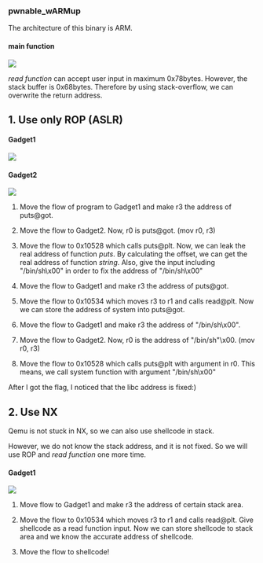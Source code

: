 ### pwnable_wARMup

The architecture of this binary is ARM.  

#### main function
![](https://user-images.githubusercontent.com/24853452/52264299-9f799000-2974-11e9-87e5-7423d391545e.png)

*read function* can accept user input in maximum 0x78bytes. However, the stack buffer is 0x68bytes. Therefore by using stack-overflow, we can overwrite the return address. 

## 1. Use only ROP (ASLR)
#### Gadget1
![](https://user-images.githubusercontent.com/24853452/52265120-af926f00-2976-11e9-8983-1a005957f881.png)

#### Gadget2
![](https://user-images.githubusercontent.com/24853452/52275199-2d17a880-2992-11e9-9ef5-33ec5c9b056e.png)


1) Move the flow of program to Gadget1 and make r3 the address of puts@got.  
 
2) Move the flow to Gadget2. Now, r0 is puts@got. (mov r0, r3)  

3) Move the flow to 0x10528 which calls puts@plt. Now, we can leak the real address of function *puts*. By calculating the offset, we can get the real address of function *string*. Also, give the input including "/bin/sh\x00" in order to fix the address of "/bin/sh\x00"   

4) Move the flow to Gadget1 and make r3 the address of puts@got. 

5) Move the flow to 0x10534 which moves r3 to r1 and calls read@plt. Now we can store the address of system into puts@got.  

6) Move the flow to Gadget1 and make r3 the address of "/bin/sh\x00".  

7) Move the flow to Gadget2. Now, r0 is the address of "/bin/sh"\x00. (mov r0, r3) 

8) Move the flow to 0x10528 which calls puts@plt with argument in r0. This means, we call system function with argument "/bin/sh\x00"

After I got the flag, I noticed that the libc address is fixed:)

## 2. Use NX
Qemu is not stuck in NX, so we can also use shellcode in stack.  

However, we do not know the stack address, and it is not fixed. So we will use ROP and *read function* one more time.

#### Gadget1
![](https://user-images.githubusercontent.com/24853452/52265120-af926f00-2976-11e9-8983-1a005957f881.png)


1) Move flow to Gadget1 and make r3 the address of certain stack area.   
 
2)  Move the flow to 0x10534 which moves r3 to r1 and calls read@plt. Give shellcode as a read function input. Now we can store shellcode to stack area and we know the accurate address of shellcode.

3) Move the flow to shellcode!

